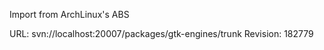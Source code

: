 Import from ArchLinux's ABS

URL: svn://localhost:20007/packages/gtk-engines/trunk
Revision: 182779
